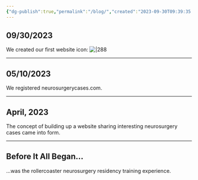 ```yaml
---
{"dg-publish":true,"permalink":"/blog/","created":"2023-09-30T09:39:35.934-07:00","updated":"2023-10-04T10:21:05.101-07:00"}
---
```



## 09/30/2023

We created our first website icon:
![|288](https://i.imgur.com/JrGHyGc.jpg)

---

## 05/10/2023

We registered neurosurgerycases.com.

---

## April, 2023

The concept of building up a website sharing interesting neurosurgery cases came into form. 

---

## Before It All Began...

...was the rollercoaster neurosurgery residency training experience.
